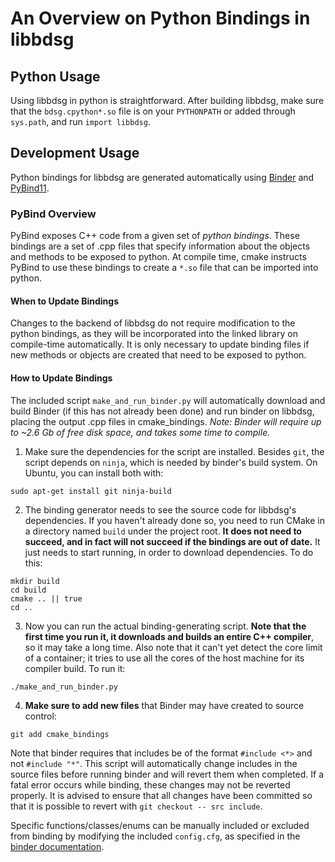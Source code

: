 # An Overview on Python Bindings in libbdsg

## Python Usage

Using libbdsg in python is straightforward. After building libbdsg, make sure that the `bdsg.cpython*.so` file is on your `PYTHONPATH` or added through `sys.path`, and run `import libbdsg`.

## Development Usage

Python bindings for libbdsg are generated automatically using [Binder](https://github.com/RosettaCommons/binder) and [PyBind11](https://github.com/pybind/pybind11).

### PyBind Overview

PyBind exposes C++ code from a given set of *python bindings*. These bindings are a set of .cpp files that specify information about the objects and methods to be exposed to python. At compile time, cmake instructs PyBind to use these bindings to create a `*.so` file that can be imported into python.

#### When to Update Bindings
 
Changes to the backend of libbdsg do not require modification to the python bindings, as they will be incorporated into the linked library on compile-time automatically. It is only necessary to update binding files if new methods or objects are created that need to be exposed to python.

#### How to Update Bindings

The included script `make_and_run_binder.py` will automatically download and build Binder (if this has not already been done) and run binder on libbdsg, placing the output .cpp files in cmake_bindings. *Note: Binder will require up to ~2.6 Gb of free disk space, and takes some time to compile.*

1. Make sure the dependencies for the script are installed. Besides `git`, the script depends on `ninja`, which is needed by binder's build system. On Ubuntu, you can install both with:
```
sudo apt-get install git ninja-build
```

2. The binding generator needs to see the source code for libbdsg's dependencies. If you haven't already done so, you need to run CMake in a directory named `build` under the project root. **It does not need to succeed, and in fact will not succeed if the bindings are out of date.** It just needs to start running, in order to download dependencies. To do this:
```
mkdir build
cd build
cmake .. || true
cd ..
```

3. Now you can run the actual binding-generating script. **Note that the first time you run it, it downloads and builds an entire C++ compiler**, so it may take a long time. Also note that it can't yet detect the core limit of a container; it tries to use all the cores of the host machine for its compiler build. To run it:
```
./make_and_run_binder.py
```

4. **Make sure to add new files** that Binder may have created to source control:
```
git add cmake_bindings
```

Note that binder requires that includes be of the format `#include <*>` and not `#include "*"`. This script will automatically change includes in the source files before running binder and will revert them when completed. If a fatal error occurs while binding, these changes may not be reverted properly. It is advised to ensure that all changes have been committed so that it is possible to revert with `git checkout -- src include`.

Specific functions/classes/enums can be manually included or excluded from binding by modifying the included `config.cfg`, as specified in the [binder documentation](https://cppbinder.readthedocs.io/en/latest/config.html#config-file-options).

